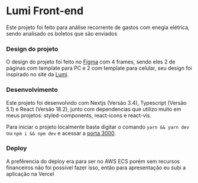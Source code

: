
# Lumi Front-end

Este projeto foi feito para análise recorrente de gastos com enegia elétrica, sendo analisado os boletos que são enviados

### Design do projeto
O design do projeto foi feito no [Figma](https://www.figma.com/file/jcZf4pS3jaIwg57hLHPL84/Lumi?type=design&node-id=0%3A1&mode=design&t=SzS9HPUfOOzRvTx2-1) com 4 frames, sendo eles 2 de páginas com template para PC e 2 com template para celular, seu design foi inspirado no site da [Lumi](https://www.labs-lumi.com.br/).

### Desenvolvimento
Este projeto foi desenvolvido com Nextjs (Versão 3.4), Typescript (Versão 5.1) e React (Versão 18.2), junto com dependencias que utilizo muito em meus projetos: styled-components, react-icons e react-vis.

Para iniciar o projeto localmente basta digitar o comando `yarn && yarn dev` ou `npm i && npm dev` e acessar a [porta 3000](http://localhost:3000).

### Deploy

A prefêrencia do deploy era para ser no AWS ECS porém sem recursos financeiros não foi possível fazer isso, então para apresentação eu subi a aplicação na Vercel
